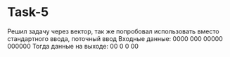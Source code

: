 # Task-5
Решил задачу через вектор, так же попробовал использовать вместо стандартного ввода, поточный ввод
Входные данные: 0000 000 00000 000000
Тогда данные на выходе:
00
0
0
00
